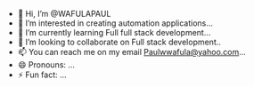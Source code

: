- 👋 Hi, I’m @WAFULAPAUL
- 👀 I’m interested in creating automation applications...
- 🌱 I’m currently learning Full full stack development...
- 💞️ I’m looking to collaborate on Full stack development..
- 📫 You can reach me on my email Paulwwafula@yahoo.com...
- 😄 Pronouns: ...
- ⚡ Fun fact: ...

<!---
WAFULAPAUL/WAFULAPAUL is a ✨ special ✨ repository because its `README.md` (this file) appears on your GitHub profile.
You can click the Preview link to take a look at your changes.
--->

